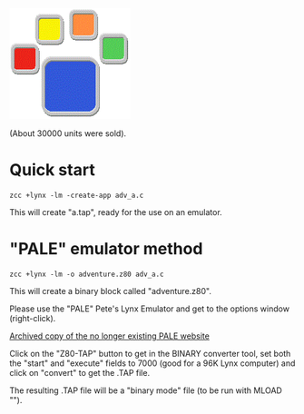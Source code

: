 

![](images/platform/lynx.gif)

(About 30000 units were sold).

# Quick start

    zcc +lynx -lm -create-app adv_a.c

This will create "a.tap", ready for the use on an emulator.


# "PALE" emulator method

    zcc +lynx -lm -o adventure.z80 adv_a.c

This will create a binary block called "adventure.z80".

Please use the "PALE" Pete's Lynx Emulator and get to the options window (right-click).

[Archived copy of the no longer existing PALE website](http://web.archive.org/web/20120119133246/http://heraclion.users.btopenworld.com/palelynx.htm)


Click on the "Z80-TAP" button to get in the BINARY converter tool, set both the "start" and "execute" fields to 7000 (good for a 96K Lynx computer) and click on "convert" to get the .TAP file.

The resulting .TAP file will be a "binary mode" file (to be run with MLOAD "").



